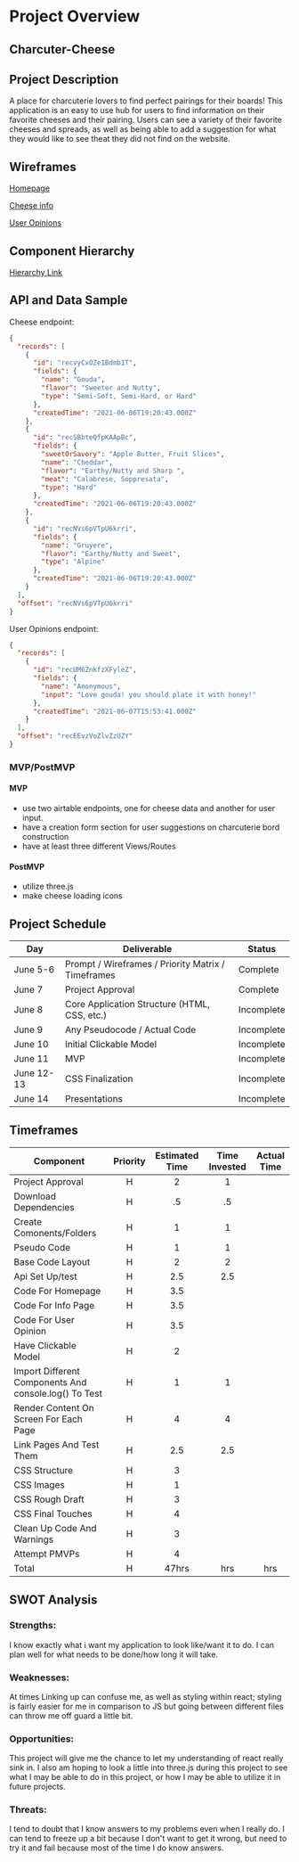 # Project Overview

## Charcuter-Cheese

## Project Description

A place for charcuterie lovers to find perfect pairings for their boards! This application is an easy to use hub for users to find information on their favorite cheeses and their pairing. Users can see a variety of their favorite cheeses and spreads, as well as being able to add a suggestion for what they would like to see theat they did not find on the website.

## Wireframes

[Homepage](https://wireframe.cc/3MkkDx)

[Cheese info](https://wireframe.cc/3aq4xn)

[User Opinions](https://wireframe.cc/O7GnRl)

## Component Hierarchy

[Hierarchy Link](https://whimsical.com/4QYvqQwrg3rCWefq4NB7FW)

## API and Data Sample

Cheese endpoint:

```json
{
  "records": [
    {
      "id": "recvyCxOZe1Bdmb1T",
      "fields": {
        "name": "Gouda",
        "flavor": "Sweeter and Nutty",
        "type": "Semi-Soft, Semi-Hard, or Hard"
      },
      "createdTime": "2021-06-06T19:20:43.000Z"
    },
    {
      "id": "recSBbteQfpKAApBc",
      "fields": {
        "sweetOrSavory": "Apple Butter, Fruit Slices",
        "name": "Cheddar",
        "flavor": "Earthy/Nutty and Sharp ",
        "meat": "Calabrese, Soppresata",
        "type": "Hard"
      },
      "createdTime": "2021-06-06T19:20:43.000Z"
    },
    {
      "id": "recNVs6pVTpU6krri",
      "fields": {
        "name": "Gruyere",
        "flavor": "Earthy/Nutty and Sweet",
        "type": "Alpine"
      },
      "createdTime": "2021-06-06T19:20:43.000Z"
    }
  ],
  "offset": "recNVs6pVTpU6krri"
}
```

User Opinions endpoint:

```json
{
  "records": [
    {
      "id": "recUM6ZnkfzXFyleZ",
      "fields": {
        "name": "Anonymous",
        "input": "Love gouda! you should plate it with honey!"
      },
      "createdTime": "2021-06-07T15:53:41.000Z"
    }
  ],
  "offset": "recEEvzVoZlvZzUZY"
}
```

### MVP/PostMVP

#### MVP

- use two airtable endpoints, one for cheese data and another for user input.
- have a creation form section for user suggestions on charcuterie bord construction
- have at least three different Views/Routes

#### PostMVP

- utilize three.js
- make cheese loading icons

## Project Schedule

| Day        | Deliverable                                        | Status     |
| ---------- | -------------------------------------------------- | ---------- |
| June 5-6   | Prompt / Wireframes / Priority Matrix / Timeframes | Complete   |
| June 7     | Project Approval                                   | Complete   |
| June 8     | Core Application Structure (HTML, CSS, etc.)       | Incomplete |
| June 9     | Any Pseudocode / Actual Code                       | Incomplete |
| June 10    | Initial Clickable Model                            | Incomplete |
| June 11    | MVP                                                | Incomplete |
| June 12-13 | CSS Finalization                                   | Incomplete |
| June 14    | Presentations                                      | Incomplete |

## Timeframes

| Component                                             | Priority | Estimated Time | Time Invested | Actual Time |
| ----------------------------------------------------- | :------: | :------------: | :-----------: | :---------: |
| Project Approval                                      |    H     |       2        |       1       |             |
| Download Dependencies                                 |    H     |       .5       |      .5       |             |
| Create Comonents/Folders                              |    H     |       1        |       1       |             |
| Pseudo Code                                           |    H     |       1        |       1       |             |
| Base Code Layout                                      |    H     |       2        |       2       |             |
| Api Set Up/test                                       |    H     |      2.5       |      2.5      |             |
| Code For Homepage                                     |    H     |      3.5       |               |             |
| Code For Info Page                                    |    H     |      3.5       |               |             |
| Code For User Opinion                                 |    H     |      3.5       |               |             |
| Have Clickable Model                                  |    H     |       2        |               |             |
| Import Different Components And console.log() To Test |    H     |       1        |       1       |             |
| Render Content On Screen For Each Page                |    H     |       4        |       4       |             |
| Link Pages And Test Them                              |    H     |      2.5       |      2.5      |             |
| CSS Structure                                         |    H     |       3        |               |             |
| CSS Images                                            |    H     |       1        |               |             |
| CSS Rough Draft                                       |    H     |       3        |               |             |
| CSS Final Touches                                     |    H     |       4        |               |             |
| Clean Up Code And Warnings                            |    H     |       3        |               |             |
| Attempt PMVPs                                         |    H     |       4        |               |             |
| Total                                                 |    H     |     47hrs      |      hrs      |     hrs     |

## SWOT Analysis

### Strengths:

I know exactly what i want my application to look like/want it to do. I can plan well for what needs to be done/how long it will take.

### Weaknesses:

At times Linking up can confuse me, as well as styling within react; styling is fairly easier for me in comparison to JS but going between different files can throw me off guard a little bit.

### Opportunities:

This project will give me the chance to let my understanding of react really sink in. I also am hoping to look a little into three.js during this project to see what I may be able to do in this project, or how I may be able to utilize it in future projects.

### Threats:

I tend to doubt that I know answers to my problems even when I really do. I can tend to freeze up a bit because I don't want to get it wrong, but need to try it and fail because most of the time I do know answers.
